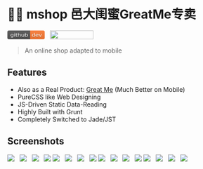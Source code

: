 # 💁‍♀️ mshop 邑大闺蜜GreatMe专卖

<a href="https://github.com/fritx/mshop"><img src="../github-badge.svg" width="85" height="20"></a>
&nbsp;&nbsp;<a href="https://gitter.im/fritx"><img src="../gitter-badge.svg" width="99" height="20"></a>

> An online shop adapted to mobile

## Features

- Also as a Real Product: [Great Me](http://greatme.org) (Much Better on Mobile)
- PureCSS like Web Designing
- JS-Driven Static Data-Reading
- Highly Built with Grunt
- Completely Switched to Jade/JST

## Screenshots

<img width="170" src="Screenshot_2014-04-13-07-55-21.jpeg">
&nbsp;
<img width="170" src="Screenshot_2014-04-13-07-56-07.jpeg">
&nbsp;
<img width="170" src="Screenshot_2014-04-13-07-56-33.jpeg">
&nbsp;
<img width="170" src="Screenshot_2014-04-13-07-57-55.jpeg">

<img width="170" src="Screenshot_2014-04-13-07-58-36.jpeg">
&nbsp;
<img width="170" src="Screenshot_2014-04-13-08-03-28.jpeg">
&nbsp;
<img width="170" src="Screenshot_2014-04-13-08-03-41.jpeg">
&nbsp;
<img width="170" src="Screenshot_2014-04-13-08-03-47.jpeg">

<img width="170" src="Screenshot_2014-04-13-08-05-10.jpeg">
&nbsp;
<img width="170" src="Screenshot_2014-04-13-08-07-54.jpeg">
&nbsp;
<img width="170" src="Screenshot_2014-04-13-08-08-42.jpeg">
&nbsp;
<img width="170" src="Screenshot_2014-04-13-08-17-16.jpeg">

<img width="170" src="Screenshot_2014-04-13-08-17-27.jpeg">
&nbsp;
<img width="170" src="Screenshot_2014-04-13-08-17-49.jpeg">
&nbsp;
<img width="170" src="Screenshot_2014-04-13-08-17-57.jpeg">
&nbsp;
<img width="170" src="Screenshot_2014-04-13-08-18-04.jpeg">
